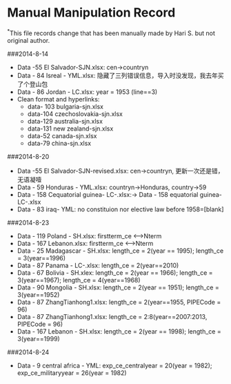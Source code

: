 Manual Manipulation Record
=======
<SUP>\*</SUP>This file records change that has been manually made by Hari S. but not original author.

###2014-8-14
- Data -55 El Salvador-SJN.xlsx: cen->countryn
- Data - 84 Isreal - YML.xlsx: 隐藏了三列错误信息，导入时没发现，我去年买了个登山包
- Data - 86 Jordan - LC.xlsx: year = 1953 (line==3)
- Clean format and hyperlinks:
	- data- 103 bulgaria-sjn.xlsx 
	- data-104 czechoslovakia-sjn.xlsx 
	- data-129 australia-sjn.xlsx 
	- data-131 new zealand-sjn.xlsx 
	- data-52 canada-sjn.xlsx
	- data-79 china-sjn.xlsx

###2014-8-20
- Data -55 El Salvador-SJN-revised.xlsx: cen->countryn, 更新一次还是错，无语凝噎 
- Data - 59 Honduras  - YML.xlsx: countryn->Honduras, country->59
- Data - 158 Cequatorial guinea- LC-.xlsx:-> Data - 158 equatorial guinea- LC-.xlsx
- Data - 83 iraq- YML: no constituion nor elective law before 1958=[blank]

###2014-8-23
- Data - 119 Poland - SH.xlsx: firstterm_ce <-->Nterm
- Data - 167 Lebanon.xlsx: firstterm_ce <-->Nterm
- Data - 25 Madagascar - SH.xlsx: length_ce = 2(year == 1995); length_ce = 3(year==1996)
- Data - 87 Panama - LC-.xlsx: length_ce = 2(year==2010)
- Data - 67 Bolivia - SH.xlex: length_ce = 2(year == 1966); length_ce = 3(year==1967); length_ce = 4(year==1968)
- Data - 90 Mongolia - SH.xlsx: length_ce = 2(year == 1951); length_ce = 3(year==1952)
- Data - 87 ZhangTianhong1.xlsx: length_ce = 2(year==1955, PIPECode = 96)
- Data - 87 ZhangTianhong1.xlsx: length_ce = 2:8(year==2007:2013, PIPECode = 96)
- Data - 167 Lebanon - SH.xlsx: length_ce = 2(year == 1998); length_ce = 3(year==1999)

###2014-8-24
- Data - 9 central africa - YML: exp_ce_centralyear = 20(year = 1982); exp_ce_militaryyear = 26(year = 1982)
